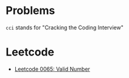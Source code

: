 # Problems

`cci` stands for "Cracking the Coding Interview"

# Leetcode

- [Leetcode 0065: Valid Number](recursion-dp/leetcode-0065-valid-number/)
